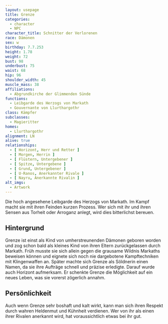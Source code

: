 ```yaml
---
layout: usepage
title: Grenze
categories:
  - character
  - NPC
character_title: Schnitter der Verlorenen
race: Dämonen
sex: w
birthday: 7.7.253
height: 1.78
weight: 72
bust: 98
underbust: 75
waist: 68
hip: 96
shoulder_width: 45
muscle_mass: 38
affiliations:
  - Abgrundkirche der Glimmenden Sünde
functions:
  - Leibgarde des Herzogs von Markath
  - Gouvernante von Llurthargothr
class: Kämpfer
subclasses:
  - Magieritter
homes:
  - Llurthargothr
alignment: LN
alive: true
relationships:
  - [ Horizont, Herr und Retter ]
  - [ Morgen, Herrin ]
  - [ Flüstern, Untergebener ]
  - [ Spitze, Untergebene ]
  - [ Grund, Untergebener ]
  - [ U-Ranos, Anerkannter Rivale ]
  - [ Nayru, Anerkannte Rivalin ]
alt_imgs:
  - Artwork
---
```


Die hoch angesehene Leibgarde des Herzogs von Markath. Im Kampf macht sie mit ihren Feinden kurzen Prozess. Wer sich mit
ihr und ihren Sensen aus Torheit oder Arroganz anlegt, wird dies bitterlichst bereuen.

<!--more-->

## Hintergrund

Grenze ist einst als Kind von umherstreunenden Dämonen geboren worden und zog schon bald als kleines Kind von ihren
Eltern zurückgelassen durch Markath. Früh musste sie sich allein gegen die grausame Wildnis Markaths beweisen können und
eignete sich noch nie dargebotene Kampftechniken mit Klingenwaffen an. Später machte sich Grenze als Söldnerin einen
Namen, da sie ihre Aufträge schnell und präzise erledigte. Darauf wurde auch Horizont aufmerksam. Er schenkte Grenze die
Möglichkeit auf ein neues Leben, was sie vorerst zögerlich annahm.

## Persönlichkeit

Auch wenn Grenze sehr boshaft und kalt wirkt, kann man sich ihren Respekt durch wahren Heldenmut und Kühnheit verdienen.
Wer von ihr als einen ihrer Rivalen anerkannt wird, hat voraussichtlich etwas bei ihr gut.